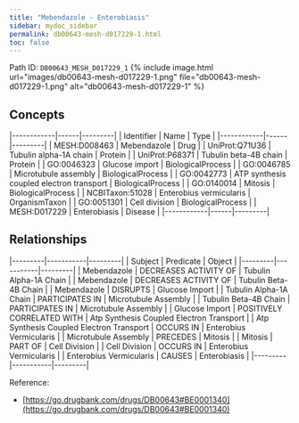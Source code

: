 ```yaml
---
title: "Mebendazole - Enterobiasis"
sidebar: mydoc_sidebar
permalink: db00643-mesh-d017229-1.html
toc: false 
---
```



Path ID: `DB00643_MESH_D017229_1`
{% include image.html url="images/db00643-mesh-d017229-1.png" file="db00643-mesh-d017229-1.png" alt="db00643-mesh-d017229-1" %}

## Concepts

|------------|------|---------|
| Identifier | Name | Type    |
|------------|------|---------|
| MESH:D008463 | Mebendazole | Drug |
| UniProt:Q71U36 | Tubulin alpha-1A chain | Protein |
| UniProt:P68371 | Tubulin beta-4B chain | Protein |
| GO:0046323 | Glucose import | BiologicalProcess |
| GO:0046785 | Microtubule assembly | BiologicalProcess |
| GO:0042773 | ATP synthesis coupled electron transport | BiologicalProcess |
| GO:0140014 | Mitosis | BiologicalProcess |
| NCBITaxon:51028 | Enterobius vermicularis | OrganismTaxon |
| GO:0051301 | Cell division | BiologicalProcess |
| MESH:D017229 | Enterobiasis | Disease |
|------------|------|---------|

## Relationships

|---------|-----------|---------|
| Subject | Predicate | Object  |
|---------|-----------|---------|
| Mebendazole | DECREASES ACTIVITY OF | Tubulin Alpha-1A Chain |
| Mebendazole | DECREASES ACTIVITY OF | Tubulin Beta-4B Chain |
| Mebendazole | DISRUPTS | Glucose Import |
| Tubulin Alpha-1A Chain | PARTICIPATES IN | Microtubule Assembly |
| Tubulin Beta-4B Chain | PARTICIPATES IN | Microtubule Assembly |
| Glucose Import | POSITIVELY CORRELATED WITH | Atp Synthesis Coupled Electron Transport |
| Atp Synthesis Coupled Electron Transport | OCCURS IN | Enterobius Vermicularis |
| Microtubule Assembly | PRECEDES | Mitosis |
| Mitosis | PART OF | Cell Division |
| Cell Division | OCCURS IN | Enterobius Vermicularis |
| Enterobius Vermicularis | CAUSES | Enterobiasis |
|---------|-----------|---------|

Reference: 
  - [https://go.drugbank.com/drugs/DB00643#BE0001340](https://go.drugbank.com/drugs/DB00643#BE0001340)
